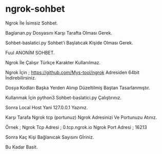 # ngrok-sohbet
Ngrok İle İsimsiz Sohbet.

Baglanan.py Dosyasını Karşı Tarafta Olması Gerek.

Sohbet-baslatici.py Sohbet'i Başlatıcak Kişide Olması Gerek.

Fuul ANONİM SOHBET.

Ngrok İle Çalışır Türkçe Karakter Kullanılmaz.

Ngrok İçin ; https://github.com/Mys-tool/ngrok Adresiden 64bit İndirebilirsiniz.

Dosya Kodları Başka Yerden Alınıp Düzeltilmiş Baştan Tasarlanmıştır.

Kullanmak İçin python3 Sohbet-baslatici.py  Çalıştırınız.

Sonra Local Host Yani 127.0.0.1 Yazınız.

Karşı Tarafa Ngrok tcp (portunuz) Ngrok Adresinizi Ve Portunuzu Atınız.

Örnek ; Ngrok Tcp Adresi ; 0.tcp.ngrok.io Ngrok Port Adresi ; 16213

Sonra Kaç Kişi Bağlanıcak Sayısını Gİriniz.

Bu Kadar Basit.
